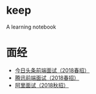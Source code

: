 # keep
A learning notebook


# 面经
- [今日头条前端面试（2018春招）](https://github.com/pomelovico/keep/issues/1)
- [腾讯前端面试（2018春招）](https://github.com/pomelovico/keep/issues/2)
- [阿里面试（2018秋招）](https://github.com/pomelovico/keep/issues/3)
